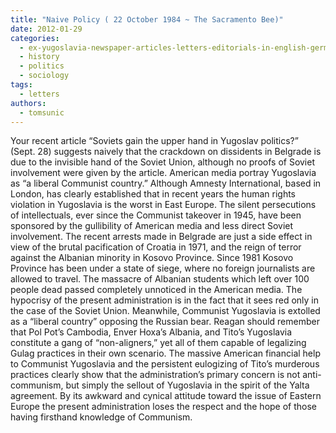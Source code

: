 ```yaml
---
title: "Naive Policy ( 22 October 1984 ~ The Sacramento Bee)"
date: 2012-01-29
categories: 
  - ex-yugoslavia-newspaper-articles-letters-editorials-in-english-german-and-french
  - history
  - politics
  - sociology
tags: 
  - letters
authors: 
  - tomsunic
---
```


Your recent article “Soviets gain the upper hand in Yugoslav politics?” (Sept. 28) suggests naively that the crackdown on dissidents in Belgrade is due to the invisible hand of the Soviet Union, although no proofs of Soviet involvement were given by the article. American media portray Yugoslavia as “a liberal Communist country.” Although Amnesty International, based in London, has clearly established that in recent years the human rights violation in Yugoslavia is the worst in East Europe. The silent persecutions of intellectuals, ever since the Communist takeover in 1945, have been sponsored by the gullibility of American media and less direct Soviet involvement. The recent arrests made in Belgrade are just a side effect in view of the brutal pacification of Croatia in 1971, and the reign of terror against the Albanian minority in Kosovo Province. Since 1981 Kosovo Province has been under a state of siege, where no foreign journalists are allowed to travel. The massacre of Albanian students which left over 100 people dead passed completely unnoticed in the American media. The hypocrisy of the present administration is in the fact that it sees red only in the case of the Soviet Union. Meanwhile, Communist Yugoslavia is extolled as a “liberal country” opposing the Russian bear. Reagan should remember that Pol Pot’s Cambodia, Enver Hoxa’s Albania, and Tito’s Yugoslavia constitute a gang of “non-aligners,” yet all of them capable of legalizing Gulag practices in their own scenario. The massive American financial help to Communist Yugoslavia and the persistent eulogizing of Tito’s murderous practices clearly show that the administration’s primary concern is not anti-communism, but simply the sellout of Yugoslavia in the spirit of the Yalta agreement. By its awkward and cynical attitude toward the issue of Eastern Europe the present administration loses the respect and the hope of those having firsthand knowledge of Communism.
